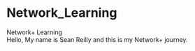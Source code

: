 # Network_Learning<br/>
Network+ Learning <br/>
Hello, My name is Sean Reilly and this is my Network+ journey.<br/>
